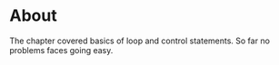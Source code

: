# About 

The chapter covered basics of loop and  control statements. So far no problems faces going easy. 